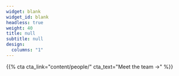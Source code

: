 ```yaml
---
widget: blank
widget_id: blank
headless: true
weight: 40
title: null
subtitle: null
design:
  columns: "1"
---
```


{{% cta cta_link="content/people/" cta_text="Meet the team →" %}}

